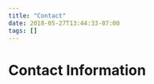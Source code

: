 ```yaml
---
title: "Contact"
date: 2018-05-27T13:44:33-07:00
tags: []
---
```

<!--more-->

# Contact Information
